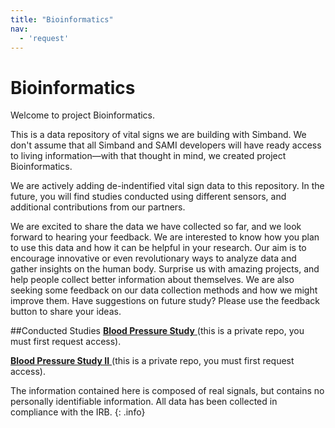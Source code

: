 ```yaml
---
title: "Bioinformatics"
nav:
  - 'request'
---
```

# Bioinformatics

Welcome to project Bioinformatics.

This is a data repository of vital signs we are building with Simband. We don't assume that all Simband and SAMI developers will have ready access to living information—with that thought in mind, we created project Bioinformatics.

We are actively adding de-indentified vital sign data to this repository. In the future, you will find studies conducted using different sensors, and additional contributions from our partners.

We are excited to share the data we have collected so far, and we look forward to hearing your feedback. We are interested to know how you plan to use this data and how it can be helpful in your research. Our aim is to encourage innovative or even revolutionary ways to analyze data and gather insights on the human body. Surprise us with amazing projects, and help people collect better information about themselves. We are also seeking some feedback on our data collection methods and how we might improve them. Have suggestions on future study? Please use the feedback button to share your ideas.

##Conducted Studies
  <a href="https://github.com/votb/Bioinformatics" target="_blank">**Blood Pressure Study** </a> (this is a private repo, you must first request access).

  <a href="https://github.com/votb/Bioinformatics" target="_blank">**Blood Pressure Study II** </a> (this is a private repo, you must first request access).

The information contained here is composed of real signals, but contains no personally identifiable information. All data has been collected in compliance with the IRB.
{: .info}

